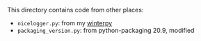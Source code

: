 This directory contains code from other places:

* `nicelogger.py`: from my [winterpy](https://github.com/lilydjwg/winterpy)
* `packaging_version.py`: from python-packaging 20.9, modified

